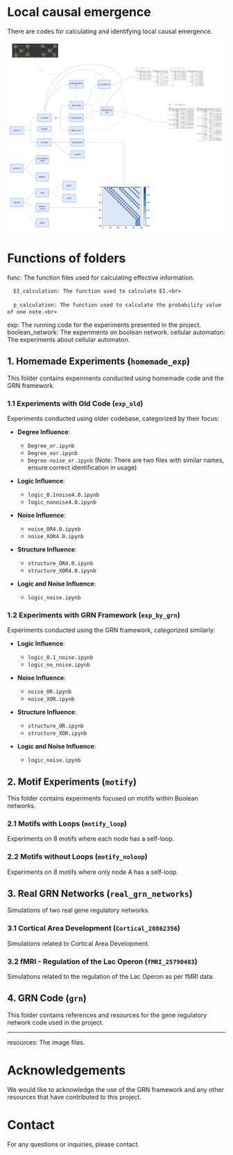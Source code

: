 # Local causal emergence 
There are codes for calculating and identifying local causal emergence.


<div align=center>
<img src="resources/framework.png">
</div>


# Functions of folders
func: The function files used for calculating effective information. <br>

      EI_calculation: The function used to calculate EI.<br>

      p_calculation: The function used to calculate the probability value of one note.<br>

exp: The running code for the experiments presented in the project. <br>
     boolean_network: The experiments on boolean network.
     cellular automaton: The experiments about cellular automaton. 

## 1. Homemade Experiments (`homemade_exp`)

This folder contains experiments conducted using homemade code and the GRN framework.

### 1.1 Experiments with Old Code (`exp_old`)

Experiments conducted using older codebase, categorized by their focus:

- **Degree Influence**:
  - `Degree_or.ipynb`
  - `Degree_xor.ipynb`
  - `Degree-noise_or.ipynb` (Note: There are two files with similar names, ensure correct identification in usage)

- **Logic Influence**:
  - `logic_0.1noise4.0.ipynb`
  - `logic_nonoise4.0.ipynb`

- **Noise Influence**:
  - `noise_OR4.0.ipynb`
  - `noise_XOR4.0.ipynb`

- **Structure Influence**:
  - `structure_OR4.0.ipynb`
  - `structure_XOR4.0.ipynb`

- **Logic and Noise Influence**:
  - `logic_noise.ipynb`

### 1.2 Experiments with GRN Framework (`exp_by_grn`)

Experiments conducted using the GRN framework, categorized similarly:

- **Logic Influence**:
  - `logic_0.1_noise.ipynb`
  - `logic_no_noise.ipynb`

- **Noise Influence**:
  - `noise_OR.ipynb`
  - `noise_XOR.ipynb`

- **Structure Influence**:
  - `structure_OR.ipynb`
  - `structure_XOR.ipynb`

- **Logic and Noise Influence**:
  - `logic_noise.ipynb`

## 2. Motif Experiments (`motify`)

This folder contains experiments focused on motifs within Boolean networks.

### 2.1 Motifs with Loops (`motify_loop`)

Experiments on 8 motifs where each node has a self-loop.

### 2.2 Motifs without Loops (`motify_noloop`)

Experiments on 8 motifs where only node A has a self-loop.

## 3. Real GRN Networks (`real_grn_networks`)

Simulations of two real gene regulatory networks.

### 3.1 Cortical Area Development (`Cortical_20862356`)

Simulations related to Cortical Area Development.

### 3.2 fMRI - Regulation of the Lac Operon (`fMRI_25790483`)

Simulations related to the regulation of the Lac Operon as per fMRI data.

## 4. GRN Code (`grn`)

This folder contains references and resources for the gene regulatory network code used in the project.

---

resources: The image files. <br>




# Acknowledgements

We would like to acknowledge the use of the GRN framework and any other resources that have contributed to this project.

# Contact

For any questions or inquiries, please contact.


